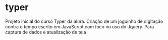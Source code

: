 # typer
Projeto inicial  do curso Typer da alura. Criação de um joguinho de digitação contra o tempo escrito em JavaScript com foco no uso do Jquery. Para captura de dados e atualização de tela
